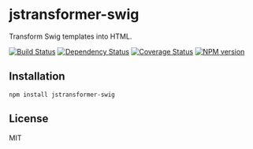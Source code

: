 # jstransformer-swig

Transform Swig templates into HTML.

[![Build Status](https://img.shields.io/travis/jstransformers/jstransformer-swig/master.svg)](https://travis-ci.org/jstransformers/jstransformer-swig)
[![Dependency Status](https://img.shields.io/david/jstransformers/jstransformer-swig.svg)](https://david-dm.org/jstransformers/jstransformer-swig)
[![Coverage Status](https://img.shields.io/coveralls/jstransformers/jstransformer-swig/master.svg)](https://coveralls.io/r/jstransformers/jstransformer-swig?branch=master)
[![NPM version](https://img.shields.io/npm/v/jstransformer-swig.svg)](https://www.npmjs.org/package/jstransformer-swig)

## Installation

    npm install jstransformer-swig

## License

  MIT
